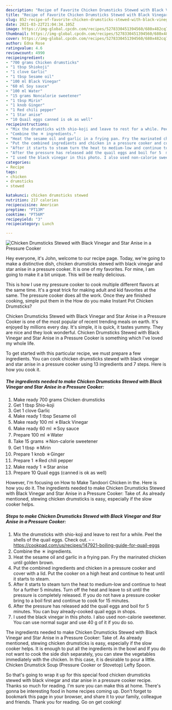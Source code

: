 ```yaml
---
description: "Recipe of Favorite Chicken Drumsticks Stewed with Black Vinegar and Star Anise in a Pressure Cooker"
title: "Recipe of Favorite Chicken Drumsticks Stewed with Black Vinegar and Star Anise in a Pressure Cooker"
slug: 852-recipe-of-favorite-chicken-drumsticks-stewed-with-black-vinegar-and-star-anise-in-a-pressure-cooker
date: 2021-03-22T21:04:34.105Z
image: https://img-global.cpcdn.com/recipes/5278330451394560/680x482cq70/chicken-drumsticks-stewed-with-black-vinegar-and-star-anise-in-a-pressure-cooker-recipe-main-photo.jpg
thumbnail: https://img-global.cpcdn.com/recipes/5278330451394560/680x482cq70/chicken-drumsticks-stewed-with-black-vinegar-and-star-anise-in-a-pressure-cooker-recipe-main-photo.jpg
cover: https://img-global.cpcdn.com/recipes/5278330451394560/680x482cq70/chicken-drumsticks-stewed-with-black-vinegar-and-star-anise-in-a-pressure-cooker-recipe-main-photo.jpg
author: Edna Rose
ratingvalue: 4.6
reviewcount: 4990
recipeingredient:
- "700 grams Chicken drumsticks"
- "1 tbsp Shiokoji"
- "1 clove Garlic"
- "1 tbsp Sesame oil"
- "100 ml Black Vinegar"
- "60 ml Soy sauce"
- "100 ml Water"
- "15 grams Noncalorie sweetener"
- "1 tbsp Mirin"
- "1 knob Ginger"
- "1 Red chili pepper"
- "1 Star anise"
- "10 Quail eggs canned is ok as well"
recipeinstructions:
- "Mix the drumsticks with shio-koji and leave to rest for a while. Peel the shells of the quail eggs. Check out.  https://cookpad.com/us/recipes/147921-boiling-guide-for-quail-eggs"
- "Combine the ＊ ingredients."
- "Heat the sesame oil and garlic in a frying pan. Fry the marinated chicken until golden brown."
- "Put the combined ingredients and chicken in a pressure cooker and cover with a lid. Put the cooker on a high heat and continue to heat until it starts to steam."
- "After it starts to steam turn the heat to medium-low and continue to heat for a further 5 minutes. Turn off the heat and leave to sit until the pressure is completely released. If you do not have a pressure cooker bring to a boil first and continue to cook for 15 minutes."
- "After the pressure has released add the quail eggs and boil for 5  minutes. You can buy already-cooked quail eggs in shops."
- "I used the black vinegar in this photo. I also used non-calorie sweetener. You can use normal sugar and use 40 g of it if you do so."
categories:
- Recipe
tags:
- chicken
- drumsticks
- stewed

katakunci: chicken drumsticks stewed 
nutrition: 217 calories
recipecuisine: American
preptime: "PT13M"
cooktime: "PT56M"
recipeyield: "3"
recipecategory: Lunch

---
```



![Chicken Drumsticks Stewed with Black Vinegar and Star Anise in a Pressure Cooker](https://img-global.cpcdn.com/recipes/5278330451394560/680x482cq70/chicken-drumsticks-stewed-with-black-vinegar-and-star-anise-in-a-pressure-cooker-recipe-main-photo.jpg)

Hey everyone, it's John, welcome to our recipe page. Today, we're going to make a distinctive dish, chicken drumsticks stewed with black vinegar and star anise in a pressure cooker. It is one of my favorites. For mine, I am going to make it a bit unique. This will be really delicious.

This is how I use my pressure cooker to cook multiple different flavors at the same time. It&#39;s a great trick for making adult and kid favorites at the same. The pressure cooker does all the work. Once they are finished cooking, simple put them in the How do you make Instant Pot Chicken Drumsticks?

Chicken Drumsticks Stewed with Black Vinegar and Star Anise in a Pressure Cooker is one of the most popular of recent trending meals on earth. It's enjoyed by millions every day. It's simple, it is quick, it tastes yummy. They are nice and they look wonderful. Chicken Drumsticks Stewed with Black Vinegar and Star Anise in a Pressure Cooker is something which I've loved my whole life.


To get started with this particular recipe, we must prepare a few ingredients. You can cook chicken drumsticks stewed with black vinegar and star anise in a pressure cooker using 13 ingredients and 7 steps. Here is how you cook it.

<!--inarticleads1-->

##### The ingredients needed to make Chicken Drumsticks Stewed with Black Vinegar and Star Anise in a Pressure Cooker:

1. Make ready 700 grams Chicken drumsticks
1. Get 1 tbsp Shio-koji
1. Get 1 clove Garlic
1. Make ready 1 tbsp Sesame oil
1. Make ready 100 ml ＊Black Vinegar
1. Make ready 60 ml ＊Soy sauce
1. Prepare 100 ml ＊Water
1. Take 15 grams ＊Non-calorie sweetener
1. Get 1 tbsp ＊Mirin
1. Prepare 1 knob ＊Ginger
1. Prepare 1 ＊Red chili pepper
1. Make ready 1 ＊Star anise
1. Prepare 10 Quail eggs (canned is ok as well)


However, I&#39;m focusing on How to Make Tandoori Chicken in the. Here is how you do it. The ingredients needed to make Chicken Drumsticks Stewed with Black Vinegar and Star Anise in a Pressure Cooker: Take of. As already mentioned, stewing chicken drumsticks is easy, especially if the slow cooker helps. 

<!--inarticleads2-->

##### Steps to make Chicken Drumsticks Stewed with Black Vinegar and Star Anise in a Pressure Cooker:

1. Mix the drumsticks with shio-koji and leave to rest for a while. Peel the shells of the quail eggs. Check out. -  - https://cookpad.com/us/recipes/147921-boiling-guide-for-quail-eggs
1. Combine the ＊ ingredients.
1. Heat the sesame oil and garlic in a frying pan. Fry the marinated chicken until golden brown.
1. Put the combined ingredients and chicken in a pressure cooker and cover with a lid. Put the cooker on a high heat and continue to heat until it starts to steam.
1. After it starts to steam turn the heat to medium-low and continue to heat for a further 5 minutes. Turn off the heat and leave to sit until the pressure is completely released. If you do not have a pressure cooker bring to a boil first and continue to cook for 15 minutes.
1. After the pressure has released add the quail eggs and boil for 5  minutes. You can buy already-cooked quail eggs in shops.
1. I used the black vinegar in this photo. I also used non-calorie sweetener. You can use normal sugar and use 40 g of it if you do so.


The ingredients needed to make Chicken Drumsticks Stewed with Black Vinegar and Star Anise in a Pressure Cooker: Take of. As already mentioned, stewing chicken drumsticks is easy, especially if the slow cooker helps. It is enough to put all the ingredients in the bowl and If you do not want to cook the side dish separately, you can stew the vegetables immediately with the chicken. In this case, it is desirable to pour a little. Chicken Drumstick Soup (Pressure Cooker or Stovetop) Lefty Spoon. 

So that's going to wrap it up for this special food chicken drumsticks stewed with black vinegar and star anise in a pressure cooker recipe. Thanks so much for reading. I'm sure you can make this at home. There's gonna be interesting food in home recipes coming up. Don't forget to bookmark this page in your browser, and share it to your family, colleague and friends. Thank you for reading. Go on get cooking!
